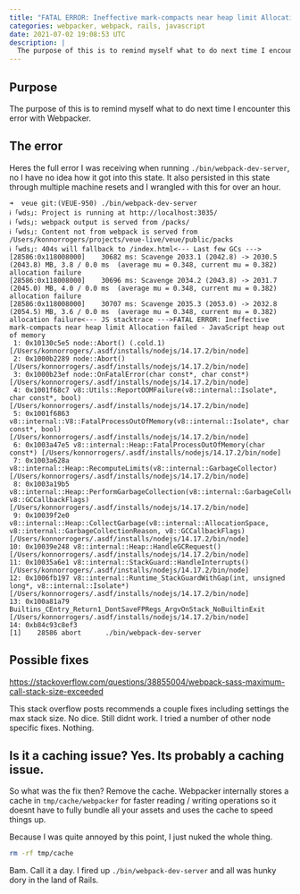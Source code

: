 ```yaml
---
title: "FATAL ERROR: Ineffective mark-compacts near heap limit Allocation failed - JavaScript heap out of memory in Webpacker"
categories: webpacker, webpack, rails, javascript
date: 2021-07-02 19:08:53 UTC
description: |
  The purpose of this is to remind myself what to do next time I encounter this...
---
```


## Purpose

The purpose of this is to remind myself what to do next time I encounter this error with Webpacker.

## The error

Heres the full error I was receiving when running `./bin/webpack-dev-server`, no I have no idea how it got into this state. It also persisted in this state through multiple machine resets and I wrangled with this for over an hour.

```console
➜  veue git:(VEUE-950) ./bin/webpack-dev-server
ℹ ｢wds｣: Project is running at http://localhost:3035/
ℹ ｢wds｣: webpack output is served from /packs/
ℹ ｢wds｣: Content not from webpack is served from /Users/konnorrogers/projects/veue-live/veue/public/packs
ℹ ｢wds｣: 404s will fallback to /index.html<--- Last few GCs --->[28586:0x118008000]    30682 ms: Scavenge 2033.1 (2042.8) -> 2030.5 (2043.8) MB, 3.8 / 0.0 ms  (average mu = 0.348, current mu = 0.382) allocation failure
[28586:0x118008000]    30696 ms: Scavenge 2034.2 (2043.8) -> 2031.7 (2045.0) MB, 4.0 / 0.0 ms  (average mu = 0.348, current mu = 0.382) allocation failure
[28586:0x118008000]    30707 ms: Scavenge 2035.3 (2053.0) -> 2032.8 (2054.5) MB, 3.6 / 0.0 ms  (average mu = 0.348, current mu = 0.382) allocation failure<--- JS stacktrace --->FATAL ERROR: Ineffective mark-compacts near heap limit Allocation failed - JavaScript heap out of memory
 1: 0x10130c5e5 node::Abort() (.cold.1) [/Users/konnorrogers/.asdf/installs/nodejs/14.17.2/bin/node]
 2: 0x1000b2289 node::Abort() [/Users/konnorrogers/.asdf/installs/nodejs/14.17.2/bin/node]
 3: 0x1000b23ef node::OnFatalError(char const*, char const*) [/Users/konnorrogers/.asdf/installs/nodejs/14.17.2/bin/node]
 4: 0x1001f68c7 v8::Utils::ReportOOMFailure(v8::internal::Isolate*, char const*, bool) [/Users/konnorrogers/.asdf/installs/nodejs/14.17.2/bin/node]
 5: 0x1001f6863 v8::internal::V8::FatalProcessOutOfMemory(v8::internal::Isolate*, char const*, bool) [/Users/konnorrogers/.asdf/installs/nodejs/14.17.2/bin/node]
 6: 0x1003a47e5 v8::internal::Heap::FatalProcessOutOfMemory(char const*) [/Users/konnorrogers/.asdf/installs/nodejs/14.17.2/bin/node]
 7: 0x1003a628a v8::internal::Heap::RecomputeLimits(v8::internal::GarbageCollector) [/Users/konnorrogers/.asdf/installs/nodejs/14.17.2/bin/node]
 8: 0x1003a19b5 v8::internal::Heap::PerformGarbageCollection(v8::internal::GarbageCollector, v8::GCCallbackFlags) [/Users/konnorrogers/.asdf/installs/nodejs/14.17.2/bin/node]
 9: 0x10039f2e0 v8::internal::Heap::CollectGarbage(v8::internal::AllocationSpace, v8::internal::GarbageCollectionReason, v8::GCCallbackFlags) [/Users/konnorrogers/.asdf/installs/nodejs/14.17.2/bin/node]
10: 0x10039e248 v8::internal::Heap::HandleGCRequest() [/Users/konnorrogers/.asdf/installs/nodejs/14.17.2/bin/node]
11: 0x10035a6e1 v8::internal::StackGuard::HandleInterrupts() [/Users/konnorrogers/.asdf/installs/nodejs/14.17.2/bin/node]
12: 0x1006fb197 v8::internal::Runtime_StackGuardWithGap(int, unsigned long*, v8::internal::Isolate*) [/Users/konnorrogers/.asdf/installs/nodejs/14.17.2/bin/node]
13: 0x100a81a79 Builtins_CEntry_Return1_DontSaveFPRegs_ArgvOnStack_NoBuiltinExit [/Users/konnorrogers/.asdf/installs/nodejs/14.17.2/bin/node]
14: 0xb84c93c8ef3
[1]    28586 abort      ./bin/webpack-dev-server
```

## Possible fixes

https://stackoverflow.com/questions/38855004/webpack-sass-maximum-call-stack-size-exceeded

This stack overflow posts recommends a couple fixes including settings the max stack size. No dice. Still didnt work. I tried a number of other node specific fixes. Nothing.

## Is it a caching issue? Yes. Its probably a caching issue.

So what was the fix then? Remove the cache. Webpacker internally stores a cache in `tmp/cache/webpacker` for faster reading / writing operations so it doesnt have to fully bundle all your assets and uses the cache to speed things up.

Because I was quite annoyed by this point, I just nuked the whole thing.

```bash
rm -rf tmp/cache
```

Bam. Call it a day. I fired up `./bin/webpack-dev-server` and all was hunky dory in the land of Rails.
